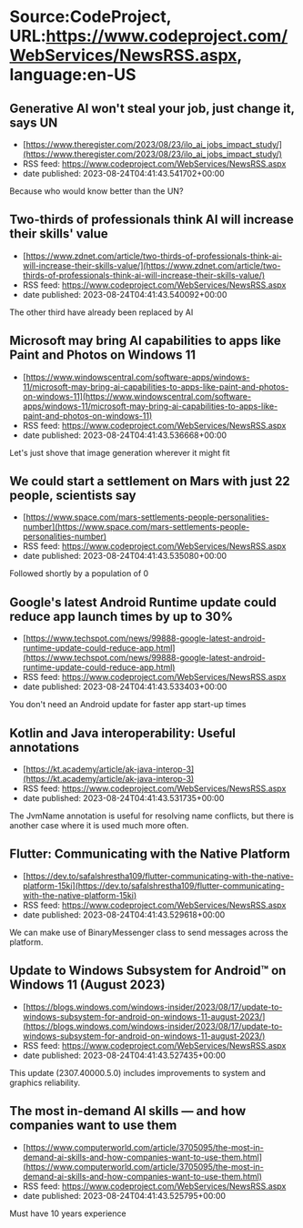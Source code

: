 # Source:CodeProject, URL:https://www.codeproject.com/WebServices/NewsRSS.aspx, language:en-US

## Generative AI won't steal your job, just change it, says UN
 - [https://www.theregister.com/2023/08/23/ilo_ai_jobs_impact_study/](https://www.theregister.com/2023/08/23/ilo_ai_jobs_impact_study/)
 - RSS feed: https://www.codeproject.com/WebServices/NewsRSS.aspx
 - date published: 2023-08-24T04:41:43.541702+00:00

Because who would know better than the UN?

## Two-thirds of professionals think AI will increase their skills' value
 - [https://www.zdnet.com/article/two-thirds-of-professionals-think-ai-will-increase-their-skills-value/](https://www.zdnet.com/article/two-thirds-of-professionals-think-ai-will-increase-their-skills-value/)
 - RSS feed: https://www.codeproject.com/WebServices/NewsRSS.aspx
 - date published: 2023-08-24T04:41:43.540092+00:00

The other third have already been replaced by AI

## Microsoft may bring AI capabilities to apps like Paint and Photos on Windows 11
 - [https://www.windowscentral.com/software-apps/windows-11/microsoft-may-bring-ai-capabilities-to-apps-like-paint-and-photos-on-windows-11](https://www.windowscentral.com/software-apps/windows-11/microsoft-may-bring-ai-capabilities-to-apps-like-paint-and-photos-on-windows-11)
 - RSS feed: https://www.codeproject.com/WebServices/NewsRSS.aspx
 - date published: 2023-08-24T04:41:43.536668+00:00

Let's just shove that image generation wherever it might fit

## We could start a settlement on Mars with just 22 people, scientists say
 - [https://www.space.com/mars-settlements-people-personalities-number](https://www.space.com/mars-settlements-people-personalities-number)
 - RSS feed: https://www.codeproject.com/WebServices/NewsRSS.aspx
 - date published: 2023-08-24T04:41:43.535080+00:00

Followed shortly by a population of 0

## Google's latest Android Runtime update could reduce app launch times by up to 30%
 - [https://www.techspot.com/news/99888-google-latest-android-runtime-update-could-reduce-app.html](https://www.techspot.com/news/99888-google-latest-android-runtime-update-could-reduce-app.html)
 - RSS feed: https://www.codeproject.com/WebServices/NewsRSS.aspx
 - date published: 2023-08-24T04:41:43.533403+00:00

You don't need an Android update for faster app start-up times

## Kotlin and Java interoperability: Useful annotations
 - [https://kt.academy/article/ak-java-interop-3](https://kt.academy/article/ak-java-interop-3)
 - RSS feed: https://www.codeproject.com/WebServices/NewsRSS.aspx
 - date published: 2023-08-24T04:41:43.531735+00:00

The JvmName annotation is useful for resolving name conflicts, but there is another case where it is used much more often.

## Flutter: Communicating with the Native Platform
 - [https://dev.to/safalshrestha109/flutter-communicating-with-the-native-platform-15ki](https://dev.to/safalshrestha109/flutter-communicating-with-the-native-platform-15ki)
 - RSS feed: https://www.codeproject.com/WebServices/NewsRSS.aspx
 - date published: 2023-08-24T04:41:43.529618+00:00

We can make use of BinaryMessenger class to send messages across the platform.

## Update to Windows Subsystem for Android™ on Windows 11 (August 2023)
 - [https://blogs.windows.com/windows-insider/2023/08/17/update-to-windows-subsystem-for-android-on-windows-11-august-2023/](https://blogs.windows.com/windows-insider/2023/08/17/update-to-windows-subsystem-for-android-on-windows-11-august-2023/)
 - RSS feed: https://www.codeproject.com/WebServices/NewsRSS.aspx
 - date published: 2023-08-24T04:41:43.527435+00:00

This update (2307.40000.5.0) includes improvements to system and graphics reliability.

## The most in-demand AI skills — and how companies want to use them
 - [https://www.computerworld.com/article/3705095/the-most-in-demand-ai-skills-and-how-companies-want-to-use-them.html](https://www.computerworld.com/article/3705095/the-most-in-demand-ai-skills-and-how-companies-want-to-use-them.html)
 - RSS feed: https://www.codeproject.com/WebServices/NewsRSS.aspx
 - date published: 2023-08-24T04:41:43.525795+00:00

Must have 10 years experience

